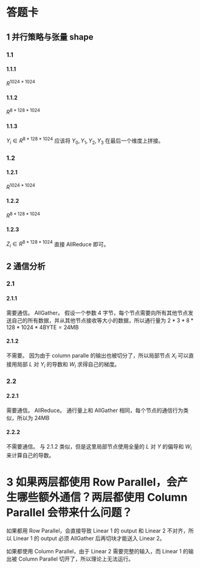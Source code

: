 # 答题卡

## 1 并行策略与张量 shape

### 1.1

#### 1.1.1
$R^{1024 * 1024}$

#### 1.1.2
$R^{8 * 128 * 1024}$

#### 1.1.3
$Y_i \in R^{8 * 128 * 1024}$
应该将 $Y_0, Y_1, Y_2, Y_3$ 在最后一个维度上拼接。

### 1.2


#### 1.2.1
$R^{1024 * 1024}$

#### 1.2.2
$R^{8 * 128 * 1024}$

#### 1.2.3
$Z_i \in R^{8 * 128 * 1024}$
直接 AllReduce 即可。

## 2 通信分析

### 2.1

#### 2.1.1
需要通信。
AllGather。
假设一个参数 4 字节，每个节点需要向所有其他节点发送自己的所有数据，并从其他节点接收等大小的数据，所以通行量为 $2 * 3 * 8 * 128 * 1024 * 4 \text{BYTE} = 24\text{MB}$

#### 2.1.2
不需要。
因为由于 column paralle 的输出也被切分了，所以局部节点 $X_i$ 可以直接用局部 $L$ 对 $Y_i$ 的导数和 $W_i$ 求得自己的梯度。

### 2.2


#### 2.2.1
需要通信。
AllReduce。
通行量上和 AllGather 相同，每个节点的通信行为类似，所以为 $24\text{MB}$


#### 2.2.2
不需要通信。
与 2.1.2 类似，但是这里局部节点使用全量的 $L$ 对 $Y$ 的偏导和 $W_i$ 来计算自己的导数。

# 3 如果两层都使用 Row Parallel，会产生哪些额外通信？两层都使用 Column Parallel 会带来什么问题？
如果都用 Row Parallel，会直接导致 Linear 1 的 output 和 Linear 2 不对齐，所以 Linear 1 的 output 必须 AllGather 后再切块才能送入 Linear 2。

如果都使用 Column Parallel，由于 Linear 2 需要完整的输入，而 Linear 1 的输出被 Column Parallel 切开了，所以理论上无法运行。